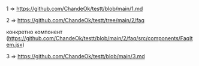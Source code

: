 1 => https://github.com/ChandeOk/testt/blob/main/1.md

2 => https://github.com/ChandeOk/testt/tree/main/2/faq

конкретно компонент (https://github.com/ChandeOk/testt/blob/main/2/faq/src/components/FaqItem.jsx)

3 => https://github.com/ChandeOk/testt/blob/main/3.md
